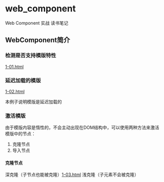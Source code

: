 # web_component
Web Component 实战 读书笔记

## WebComponent简介
### 检测是否支持模版特性
 [1-01.html](1-01.html)

### 延迟加载的模版
 [1-02.html](1-02.html)
 
 本例子说明模版是延迟加载的

### 激活模版
由于模版内容是惰性的，不会主动出现在DOM结构中，可以使用两种方法来激活模版中的节点：
1. 克隆节点
2. 导入节点

#### 克隆节点
深克隆（子节点也能被克隆）[1-03.html](1-03.html)  浅克隆（子元素不会被克隆）
